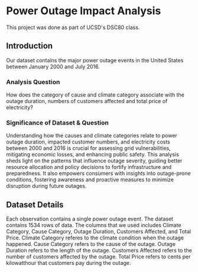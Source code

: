 # Power Outage Impact Analysis

This project was done as part of UCSD's DSC80 class.

## Introduction
Our dataset contains the major power outage events in the United States between January 2000 and July 2016.

### Analysis Question
How does the category of cause and climate category associate with the outage duration, numbers of customers affected and total price of electricity?

### Significance of Dataset & Question
Understanding how the causes and climate categories relate to power outage duration, impacted customer numbers, and electricity costs between 2000 and 2016 is crucial for assessing grid vulnerabilities, mitigating economic losses, and enhancing public safety. This analysis sheds light on the patterns that influence outage severity, guiding better resource allocation and policy decisions to fortify infrastructure and preparedness. It also empowers consumers with insights into outage-prone conditions, fostering awareness and proactive measures to minimize disruption during future outages.

## Dataset Details
Each observation contains a single power outage event. The dataset contains 1534 rows of data. The columns that we used includes Climate Category, Cause Category, Outage Duration, Customers Affected, and Total Price. Climate Category referes to the climate condition when the outage happened. Cause Category refers to the cause of the outage. Outage Duration refers to the length of the outage. Customers Affected refers to the number of customers affected by the outage. Total Price refers to cents per kilowatthour that customers pay during the outage.
